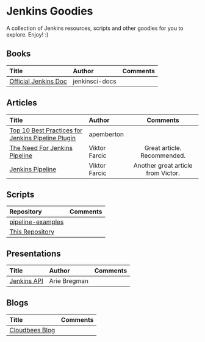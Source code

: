 # Jenkins Goodies

A collection of Jenkins resources, scripts and other goodies for you to explore. Enjoy! :)

## Books

Title | Author | Comments
:------ |:------|:------:
[Official Jenkins Doc](https://jenkins.io/user-handbook.pdf) | jenkinsci-docs |  |


## Articles

Title | Author | Comments
:------ |:------|:------:
[Top 10 Best Practices for Jenkins Pipeline Plugin](https://www.cloudbees.com/blog/top-10-best-practices-jenkins-pipeline-plugin) | apemberton |  |
[The Need For Jenkins Pipeline](https://www.cloudbees.com/blog/need-jenkins-pipeline) | Viktor Farcic | Great article. Recommended.
[Jenkins Pipeline](https://www.cloudbees.com/blog/jenkins-pipeline) | Viktor Farcic | Another great article from Victor.

## Scripts

Repository | Comments
:------ |:------:
[pipeline-examples](https://github.com/jenkinsci/pipeline-examples) | |
[This Repository](https://github.com/bregman-arie/jenkins-goodies/tree/master/scripts) | |

## Presentations

Title | Author | Comments
:------ |:------|:------:
[Jenkins API](https://www.slideshare.net/ArieBregman/jenkins-api) | Arie Bregman |  |


## Blogs

Title | Comments
:------ |:------:
[Cloudbees Blog](https://www.cloudbees.com/blog) | |
